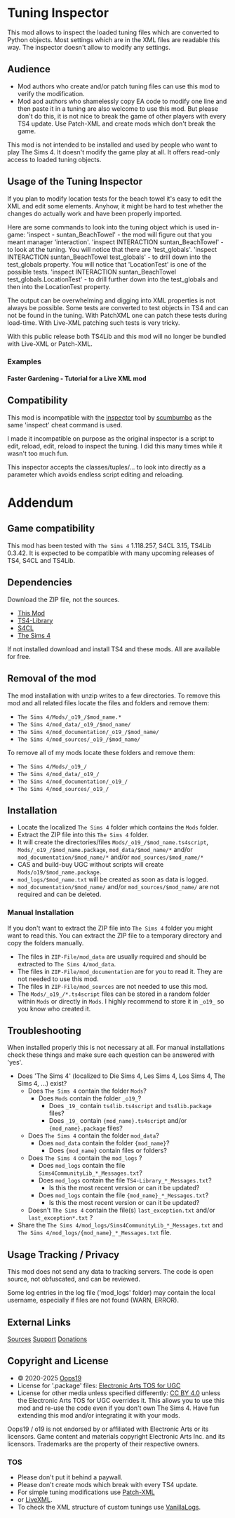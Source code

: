 # Tuning Inspector

This mod allows to inspect the loaded tuning files which are converted to Python objects. Most settings which are in the XML files are readable this way.
The inspector doesn't allow to modify any settings.

## Audience
* Mod authors who create and/or patch tuning files can use this mod to verify the modification.
* Mod aod authors who shamelessly copy EA code to modify one line and then paste it in a tuning are also welcome to use this mod. But please don't do this, it is not nice to break the game of other players with every TS4 update. Use Patch-XML and create mods which don't break the game.

This mod is not intended to be installed and used by people who want to play The Sims 4. It doesn't modify the game play at all. It offers read-only access to loaded tuning objects.

## Usage of the Tuning Inspector

If you plan to modify location tests for the beach towel it's easy to edit the XML and edit some elements.
Anyhow, it might be hard to test whether the changes do actually work and have been properly imported.

Here are some commands to look into the tuning object which is used in-game:
'inspect - suntan_BeachTowel' - the mod will figure out that you meant manager 'interaction'.
'inspect INTERACTION suntan_BeachTowel' - to look at the tuning. You will notice that there are 'test_globals'.
'inspect INTERACTION suntan_BeachTowel test_globals' - to drill down into the test_globals property. You will notice that 'LocationTest' is one of the possible tests.
'inspect INTERACTION suntan_BeachTowel test_globals.LocationTest' - to drill further down into the test_globals and then into the LocationTest property.

The output can be overwhelming and digging into XML properties is not always be possible. Some tests are converted to test objects in TS4 and can not be found in the tuning.
With PatchXML one can patch these tests during load-time. With Live-XML patching such tests is very tricky. 

With this public release both TS4Lib and this mod will no longer be bundled with Live-XML or Patch-XML.

### Examples
#### Faster Gardening - Tutorial for a Live XML mod


## Compatibility

This mod is incompatible with the [inspector](https://modthesims.info/showthread.php?t=575118) tool by [scumbumbo](https://modthesims.info/m/7401825) as the same 'inspect' cheat command is used.

I made it incompatible on purpose as the original inspector is a script to edit, reload, edit, reload to inspect the tuning. I did this many times while it wasn't too much fun.

This inspector accepts the classes/tuples/... to look into directly as a parameter which avoids endless script editing and reloading.



# Addendum

## Game compatibility
This mod has been tested with `The Sims 4` 1.118.257, S4CL 3.15, TS4Lib 0.3.42.
It is expected to be compatible with many upcoming releases of TS4, S4CL and TS4Lib.

## Dependencies
Download the ZIP file, not the sources.
* [This Mod](../../releases/latest)
* [TS4-Library](https://github.com/Oops19/TS4-Library/releases/latest)
* [S4CL](https://github.com/ColonolNutty/Sims4CommunityLibrary/releases/latest)
* [The Sims 4](https://www.ea.com/games/the-sims/the-sims-4)

If not installed download and install TS4 and these mods.
All are available for free.

## Removal of the mod
The mod installation with unzip writes to a few directories.
To remove this mod and all related files locate the files and folders and remove them:
* `The Sims 4/Mods/_o19_/$mod_name.*`
* `The Sims 4/mod_data/_o19_/$mod_name/`
* `The Sims 4/mod_documentation/_o19_/$mod_name/`
* `The Sims 4/mod_sources/_o19_/$mod_name/`

To remove all of my mods locate these folders and remove them:
* `The Sims 4/Mods/_o19_/`
* `The Sims 4/mod_data/_o19_/`
* `The Sims 4/mod_documentation/_o19_/`
* `The Sims 4/mod_sources/_o19_/`
 
## Installation
* Locate the localized `The Sims 4` folder which contains the `Mods` folder.
* Extract the ZIP file into this `The Sims 4` folder.
* It will create the directories/files `Mods/_o19_/$mod_name.ts4script`, `Mods/_o19_/$mod_name.package`, `mod_data/$mod_name/*` and/or `mod_documentation/$mod_name/*` and/or `mod_sources/$mod_name/*`
* CAS and build-buy UGC without scripts will create `Mods/o19/$mod_name.package`.
* `mod_logs/$mod_name.txt` will be created as soon as data is logged.
* `mod_documentation/$mod_name/` and/or `mod_sources/$mod_name/` are not required and can be deleted.

### Manual Installation
If you don't want to extract the ZIP file into `The Sims 4` folder you might want to read this.
You can extract the ZIP file to a temporary directory and copy the folders manually.
* The files in `ZIP-File/mod_data` are usually required and should be extracted to `The Sims 4/mod_data`.
* The files in `ZIP-File/mod_documentation` are for you to read it. They are not needed to use this mod.
* The files in `ZIP-File/mod_sources` are not needed to use this mod.
* The `Mods/_o19_/*.ts4script` files can be stored in a random folder within `Mods` or directly in `Mods`. I highly recommend to store it in `_o19_` so you know who created it.

## Troubleshooting
When installed properly this is not necessary at all.
For manual installations check these things and make sure each question can be answered with 'yes'.
* Does 'The Sims 4' (localized to Die Sims 4, Les Sims 4, Los Sims 4, The Sims 4, ...) exist?
  * Does `The Sims 4` contain the folder `Mods`?
    * Does `Mods` contain the folder `_o19_`? 
      * Does `_19_` contain `ts4lib.ts4script` and `ts4lib.package` files?
      * Does `_19_` contain `{mod_name}.ts4script` and/or `{mod_name}.package` files?
  * Does `The Sims 4` contain the folder `mod_data`?
    * Does `mod_data` contain the folder `{mod_name}`?
      * Does `{mod_name}` contain files or folders?
  * Does `The Sims 4` contain the `mod_logs` ?
    * Does `mod_logs` contain the file `Sims4CommunityLib_*_Messages.txt`?
    * Does `mod_logs` contain the file `TS4-Library_*_Messages.txt`?
      * Is this the most recent version or can it be updated?
    * Does `mod_logs` contain the file `{mod_name}_*_Messages.txt`?
      * Is this the most recent version or can it be updated?
  * Doesn't `The Sims 4` contain the file(s) `last_exception.txt`  and/or `last_exception*.txt` ?
* Share the `The Sims 4/mod_logs/Sims4CommunityLib_*_Messages.txt` and `The Sims 4/mod_logs/{mod_name}_*_Messages.txt`  file.

## Usage Tracking / Privacy
This mod does not send any data to tracking servers. The code is open source, not obfuscated, and can be reviewed.

Some log entries in the log file ('mod_logs' folder) may contain the local username, especially if files are not found (WARN, ERROR).

## External Links
[Sources](https://github.com/Oops19/)
[Support](https://discord.gg/d8X9aQ3jbm)
[Donations](https://www.patreon.com/o19)

## Copyright and License
* © 2020-2025 [Oops19](https://github.com/Oops19)
* License for '.package' files: [Electronic Arts TOS for UGC](https://tos.ea.com/legalapp/WEBTERMS/US/en/PC/)  
* License for other media unless specified differently: [CC BY 4.0](https://creativecommons.org/licenses/by/4.0/) unless the Electronic Arts TOS for UGC overrides it.
This allows you to use this mod and re-use the code even if you don't own The Sims 4.
Have fun extending this mod and/or integrating it with your mods.

Oops19 / o19 is not endorsed by or affiliated with Electronic Arts or its licensors.
Game content and materials copyright Electronic Arts Inc. and its licensors. 
Trademarks are the property of their respective owners.

### TOS
* Please don't put it behind a paywall.
* Please don't create mods which break with every TS4 update.
* For simple tuning modifications use [Patch-XML](https://github.com/Oops19/TS4-PatchXML) 
* or [LiveXML](https://github.com/Oops19/TS4-LiveXML).
* To check the XML structure of custom tunings use [VanillaLogs](https://github.com/Oops19/TS4-VanillaLogs).
